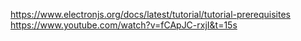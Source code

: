 https://www.electronjs.org/docs/latest/tutorial/tutorial-prerequisites
https://www.youtube.com/watch?v=fCApJC-rxjI&t=15s
